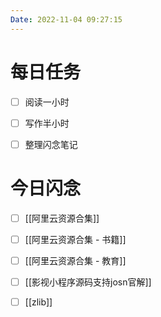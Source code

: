 ```yaml
---
Date: 2022-11-04 09:27:15
---
```


# 每日任务
- [ ] 阅读一小时
- [ ] 写作半小时
- [ ] 整理闪念笔记


# 今日闪念
- [ ] [[阿里云资源合集]]
- [ ] [[阿里云资源合集 - 书籍]]
- [ ] [[阿里云资源合集 - 教育]]
- [ ] [[影视小程序源码支持josn官解]]
- [ ] [[zlib]]



